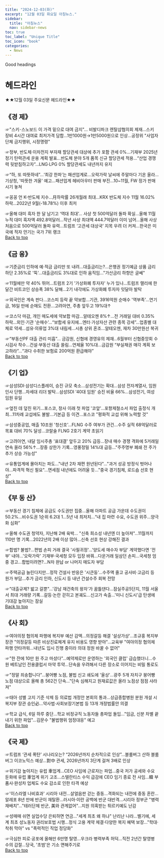 ```yaml
---
title: "2024-12-03(화)"
excerpt: "12월 03일 화요일 아침뉴스."
sidebar:
  title: "아침뉴스"
  nav: sidebar-news
toc: true
toc_label: "Unique Title"
toc_icon: "book"
categories:
  - News
---
```


Good headings

# 헤드라인
★★12월 03일 주요신문 헤드라인★★

## 《경 제》

☞"스키･스노보드 이 가격 밑으로 대여 금지"... 비발디파크 렌탈샵협의회 제재...스키 장비 4시간 대여료 최저가격 담합...1만1000원→1만5000원으로 인상...공정위 "사업자단체 금지행위, 시정명령"


☞정부, 반도체·이차전지 부자재 할당관세 대상에 추가 포함 관세 0%...기재부 2025년 정기 탄력관세 운용 계획 발표...반도체 분야 5개 품목 신규 할당관세 적용...“산업 경쟁력 뒷받침하고자”...LNG·LPG 0% 할당관세도 내년까지 유지


☞“하, 또 따뜻하네”…‘최강 한파’는 패션업계로...오락가락 날씨에 주말마다 기온 올라...기상청, '따뜻한 겨울' 예고...패션업계 헤비아우터 판매 부진...10~11월, FW 정가 판매 시기 놓쳐


☞꽁꽁 언 K-반도체 지수…月하락률 26개월래 최대...KRX 반도체 지수 11월 16.02% 하락...2022년 9월(-18.78%) 이후 최저


☞올해 대미 흑자 한 달 남기고 ‘역대 최대’… 사상 첫 500억달러 돌파 확실...올해 11월 누적 대미 흑자액 492.8억달러...작년 사상 최대액 444.7억달러 이미 넘어...올해 사상 처음으로 500억달러 돌파 유력...트럼프 ‘고관세 대상국’ 지목 우려 더 커져...한국은 미국에 적자 안기는 국가 7위 랭크
​<br>
<a href="#" class="btn btn--success">Back to top</a>
<br>

## 《금 융》

☞기준금리 인하에 예·적금 금리만 또 내려…대출금리는?...은행권 정기예금 상품 금리 하단 2.35%로 '뚝'...대출금리도 3%대로 인하 움직임…"가산금리 하향은 글쎄"


☞11월에만 약 40% 뛰어…트럼프 2기 '가상화폐 투자자' 누가 있나...트럼프 랠리에 한달간 비트코인 상승폭 38% 달해...2기 내각에도 가상화폐 투자자 잇달아 발탁


☞외국인은 계속 판다…코스피 등락 끝 약보합...기관, 3916억원 순매수 '역부족'...연기금, 16일 만에 순매도 전환...고려아연, 주총 앞두고 19%대↑


☞코스닥 마감, 개인 매도세에 약보합 마감…알테오젠 8%↑...전 거래일 대비 0.35% 하락…외인·기관 ‘순매수’...“보합세 유지에…엔터·가상자산 관련 종목 강세”...업종별 대체로 약세…섬유·의류업 3%대 내림세...시총 상위 혼조…알테오젠, 재차 30만원선 복귀


☞“부동산PF 대출 관리 미흡”… 금감원, 신협에 경영유의 제재...6월부터 신협중앙회 수시검사 착수...건설·부동산 대출 쏠림…연체율 10%대...금감원 “부실채권 매각 계획 보고하라”...“과다 수취한 보험료 200억원 환급해야”
​<br>
<a href="#" class="btn btn--success">Back to top</a>
<br>

## 《기 업》

☞삼성SDI·삼성디스플레이, 승진 규모 축소…삼성전기는 확대...삼성 전자계열사, 임원 인사 단행…차세대 리더 발탁...삼성SDI '40대 임원' 승진 비율 66%…삼성전기, 여성 임원 유일


☞엎친 데 덮친 위기…포스코, 창사 이래 첫 파업 '코앞'...포항제철소서 파업 출정식 개최...11차례 교섭에도 불발…기본급 등 이견...포스코 "평화적 교섭 위해 노력할 것"


☞삼성중공업, 매출 10조원 '청신호'…FLNG 수주 여부가 관건...수주 실적 68억달러로 목표 대비 70% 달성...코랄술 FLNG 2호기 계약 초읽기


☞고려아연, 내달 임시주총 '표대결' 앞두고 20% 급등...장내 매수 경쟁 격화에 5거래일 연속 올라 56%↑…장중 상한가 기록...영풍정밀 14%대 급등…"주주명부 폐쇄 전 주가 추가 상승 가능성"


☞유통업계에 몰아치는 파도…"내년 2차 재편 원년된다"..."과거 성공 방정식 벗어나야…파격적 혁신 필요"...면세점 내년에도 어려울 듯…"중국 경기침체, 로드숍 선호 현상"
​<br>
<a href="#" class="btn btn--success">Back to top</a>
<br>

## 《부 동 산》

☞부동산 경기 침체에 공급도 수도권만 집중...올해 아파트 공급 가운데 수도권이 50.2%...비수도권 1순위 6.2대 1…5년 내 최저치...“내 집 마련 수요, 수도권 위주…양극화 심화”


☞올해 수도권 청약자, 지난해 2배 육박... "신축 희소성 내년엔 더 높아져"...11월까지 110만 명 기록...2022년의 2배 이상 많아...신축 선호 현상 강해진 결과


☞합법? 불법?…편법 손피 거래 결국 '사필귀정'...'양도세 매수자 부담' 계약했다면 '전부' 내야...'오락가락' 기재부·국세청 모두 입장 바꿔...다운거래 일삼던 손피…국세청 엄중 경고...합법이려면?…N차 완납 or 나머지 매도자 부담


☞주택공급 늘린다지만…정작 건설사 반응은 '시큰둥'...수주액 줄고 공사비·고금리 등 원가 부담...추가 금리 인하, 신도시 등 내년 건설수주 회복 전망


☞"대출규제? 밟고 갈뿐"...'강남 재건축의 왕자'가 꿈틀댄다...잠실주공5단지, 11월 서울서 최대 거래량 기록...갈등·논란 걷히고 본궤도...신고가 속출...'미니 신도시'급 탄생에 기대감 높아지는 잠실
​<br>
<a href="#" class="btn btn--success">Back to top</a>
<br>

## 《사 회》

☞여야의정 협의체 파행에 복지부 예산 감액…의정갈등 해결 '설상가상'...조규홍 복지부 장관 "의정갈등 따른 비상진료체계 유지 비용도 영향 받아"...교육부 "여야의정 협의체 파행 안타까워…내년도 입시 진행 중이라 의대 정원 바꿀 수 없어"


☞"한 잔에 10만 원 주고 마셨다"…예약제로만 운영하는 '외국인 클럽' 급습했더니...수원 베트남인 전용클럽서 마약 투약...단속을 우려해서 다른 장소로 이어지는 비밀 통로도


☞"정말 죄송합니다"…붕어빵 노점, 불법 신고 쇄도에 '울상'...광주 5개 자치구 붕어빵 노점 대상으로 올해 총 562건 단속..."단속 심해지고 원재료값은 올라 노점상 점점 사라져"


☞태아 성별 고지 기준 삭제 등 의료법 개정안 본회의 통과...상급종합병원 분원 개설 시 복지부 장관 승인必...약사법·사회보장기본법 등 13개 개정법률안 의결


☞학교 급식, 6일 하루 중단…학교 비정규직 노동자들 총파업 돌입..."임금, 신분 차별 끝내기 위한 파업"…김문수 "불법행위 엄정대응" 예고
​<br>
<a href="#" class="btn btn--success">Back to top</a>
<br>

## 《국 제》

☞트럼프 ‘관세 폭탄’ 시나리오는? “2026년까지 순차적으로 인상”...블룸버그 산하 블룸버그 이코노믹스 예상...對中 관세, 2026년까지 3단계 걸쳐 3배로 인상


☞위기감 높아지는 유럽 車업계…CEO 사임에 근로자는 파업...중국 저가 공세와 수요 둔화에 유럽 車업계 위기 고조...스텔란티스 수익 급감에 CEO 임기 종료 전 사임...韓 부품사·완성차 업체도 수요 감소로 인한 타격 예상


☞'이스라엘 나비효과' 시리아 내전…살얼음판 걷는 중동...격화되는 내전에 중동 혼란...알레포 8년 만에 반군이 재탈환...러시아·이란 공백에 반군 대반격...시리아 정부군 "병력 재배치"..."테러단체 반군, 美와 관계없어"...지원 의혹받는 튀르키예도 난감


☞성매매 쉬면 실업수당 은퇴하면 연금…"세계 최초 왜 하냐" 난리난 나라...벨기에, 세계 최초 성노동자 권리보호법 시행...정식 고용 계약 체결·다양한 복지 혜택 보장..."학대·착취 막아" vs "폭력적인 직업 정당화"


☞극심한 피로·공포에 올해만 6만명 탈영…우크라 병력부족 허덕...직전 2년간 탈영병 수의 갑절…당국, '초범'은 기소 면해주기로
​<br>
<a href="#" class="btn btn--success">Back to top</a>
<br>
